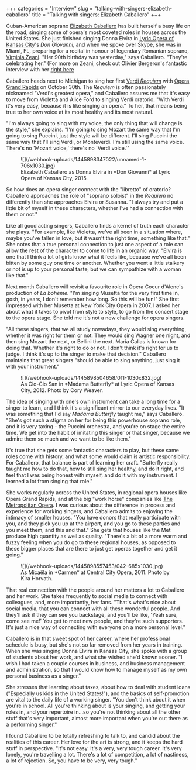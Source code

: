 +++
categories = "Interview"
slug = "talking-with-singers-elizabeth-caballero"
title = "Talking with singers: Elizabeth Caballero"
+++

Cuban-American soprano [Elizabeth Cabellero](/scene/people/elizabeth-caballero/) has built herself a busy life on the road, singing some of opera's most coveted roles in houses across the United States. She just finished singing Donna Elvira in [Lyric Opera of Kansas City](/scene/companies/lyric-opera-of-kansas-city/)'s *Don Giovanni*, and when we spoke over Skype, she was in Miami, FL, preparing for a recital in honour of legendary Romanian soprano, [Virginia Zeani](/interviewing-the-greats-virginia-zeani/). "Her 90th birthday was yesterday," says Caballero. "They're celebrating her." (For more on Zeani, check out Olivier Bergeron's fantastic interview with her [right here]((/interviewing-the-greats-virginia-zeani/).)

Caballero heads next to Michigan to sing her first [Verdi *Requiem*](http://www.operagr.org/tickets/requiem/) with [Opera Grand Rapids](/scene/companies/opera-grand-rapids/) on October 30th. The *Requiem* is often passionately nicknamed "Verdi's greatest opera," and Caballero assures me that it's easy to move from Violetta and Alice Ford to singing Verdi oratorio. "With Verdi it's very easy, because it is like singing an opera." To her, that means being true to her own voice at its most healthy and its most natural. 

"I'm always going to sing with my voice, the only thing that will change is the style," she explains. "I'm going to sing Mozart the same way that I'm going to sing Puccini, just the style will be different. I'll sing Puccini the same way that I'll sing Verdi, or Monteverdi. I'm still using the same voice. There's no 'Mozart voice,' there's no 'Verdi voice.'"

<figure data-type="image">
![](/webhook-uploads/1445898347022/unnamed-1-706x1030.jpg)
<figcaption>Elizabeth Caballero as Donna Elvira in *Don Giovanni* at Lyric Opera of Kansas City, 2015.</figcaption>
</figure>

So how does an opera singer connect with the "libretto" of oratorio? Caballero approaches the role of "soprano soloist" in the *Requiem* no differently than she approaches Elvira or Susanna. "I always try and put a little bit of myself in these characters, whether I've had a connection with them or not." 

Like all good acting singers, Caballero finds a kernel of truth each character she plays. "For example, like Violetta, we've all been in a situation where, maybe you've fallen in love, but it wasn't the right time, something like that." She notes that a true personal connection to just one aspect of a role can allow the rest of the character to come to life in an organic way. "Elvira is one that I think a lot of girls know what it feels like, because we've all been bitten by some guy one time or another. Whether you went a little stalkery or not is up to your personal taste, but we can sympathize with a woman like that."

Next month Caballero will revisit a favourite role in Opera Coeur d'Alene's production of *La bohème*. "I'm singing Musetta for the very first time in, gosh, in years, I don't remember how long. So this will be fun!" She first impressed with her Musetta at New York City Opera in 2007. I asked her about what it takes to pivot from style to style, to go from the concert stage to the opera stage. She told me it's not a new challenge for opera singers.

"All these singers, that we all study nowadays, they would sing everything, whether it was right for them or not. They would sing Wagner one night, and then sing Mozart the next, or Bellini the next. Maria Callas is known for doing that. Whether it's right to do or not, I don't think it's right for us to judge. I think it's up to the singer to make that decision." Caballero maintains that great singers "should be able to sing anything, just sing it with your instrument." 

<figure data-type="image">
![](/webhook-uploads/1445898504658/011-1030x832.jpg)
<figcaption>As Cio-Cio San in *Madama Butterfly* at Lyric Opera of Kansas City, 2012. Photo by Cory Weaver.</figcaption>
</figure>

The idea of singing with one's own instrument can take a long time for a singer to learn, and I think it's a significant mirror to our everyday lives. "It was something that I'd say *Madama Butterfly* taught me," says Caballero. "She's got such a stigma on her for being this powerhouse soprano role, and it is very taxing - the Puccini orchestra, and you're on stage the entire time. We get into the habit of imitating this singer or that singer, because we admire them so much and we want to be like them." 

It's true that she gets some fantastic characters to play, but these same roles come with history, and what some would claim is artistic responsibility. For Caballero, that balance is part of learning her craft. "Butterfly really taught me how to do that, how to still sing her healthy, and do it right, and feel that I was being honest with myself, and do it with my instrument. I learned a lot from singing that role."

She works regularly across the United States, in regional opera houses like Opera Grand Rapids, and at the big "work horse" companies like [The Metropolitan Opera](/scene/companies/the-metropolitan-opera/). I was curious about the difference in process and experience for working singers, and Caballero admits to enjoying the intimacy of smaller houses. "You have donors that really participate with you, and they pick you up at the airport, and you go to these parties and you meet them, and this and that." She gets that houses like the Met produce high quantity as well as quality. "There's a bit of a more warm and fuzzy feeling when you do go to these regional houses, as opposed to these bigger places that are there to just get operas together and get it going."

<figure data-type="image">
![](/webhook-uploads/1445898557453/042-685x1030.jpg)
<figcaption>As Micaëla in *Carmen* at Central City Opera, 2011. Photo by Kira Horvath.</figcaption>
</figure>

That real connection with the people around her matters a lot to Caballero and her work. She takes frequently to social media to connect with colleagues, and, more importantly, her fans. "That's what's nice about social media, that you can connect with all these wonderful people. And they'll ask if they can see you backstage, and you'll be like, 'Yeah sure, come see me!' You get to meet new people, and they're such supporters. It's just a nice way of connecting with everyone on a more personal level."

Caballero is in that sweet spot of her career, where her professional schedule is busy, but she's not so far removed from her years in training. When she was singing Donna Elvira in Kansas City, she spoke with a group of students about her work, and what she wished she'd known sooner. "I wish I had taken a couple courses in business, and business management and administration, so that I would know how to manage myself as my own personal business as a singer." 

She stresses that learning about taxes, about how to deal with student loans ("Especially us kids in the United States!"), and the basics of self-promotion are vital to the daily life of a working singer. "You don't think about it when you're in school. All you're thinking about is your singing, and getting your roles in, and your repertoire in...so you're not thinking about all the other stuff that's very important, almost more important when you're out there as a performing singer."

I found Caballero to be totally refreshing to talk to, and candid about the realities of this career. Her love for the art is strong, and it keeps the hard stuff in perspective. "It's not easy. It's a very, very tough career. It's very lonely, you're travelling a lot. There's a lot of competition, a lot of nastiness, a lot of rejection. So, you have to be very, very tough." 
